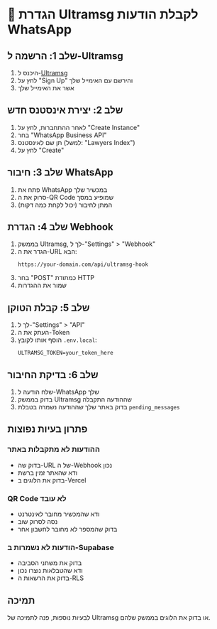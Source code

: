 # 📱 הגדרת Ultramsg לקבלת הודעות WhatsApp

## שלב 1: הרשמה ל-Ultramsg

1. היכנס ל-[Ultramsg](https://ultramsg.com)
2. לחץ על "Sign Up" והירשם עם האימייל שלך
3. אשר את האימייל שלך

## שלב 2: יצירת אינסטנס חדש

1. לאחר ההתחברות, לחץ על "Create Instance"
2. בחר "WhatsApp Business API"
3. תן שם לאינסטנס (למשל: "Lawyers Index")
4. לחץ על "Create"

## שלב 3: חיבור WhatsApp

1. פתח את WhatsApp במכשיר שלך
2. סרוק את ה-QR Code שמופיע במסך
3. המתן לחיבור (יכול לקחת כמה דקות)

## שלב 4: הגדרת Webhook

1. בממשק Ultramsg, לך ל-"Settings" > "Webhook"
2. הגדר את ה-URL הבא:
   ```
   https://your-domain.com/api/ultramsg-hook
   ```
3. בחר "POST" כמתודת HTTP
4. שמור את ההגדרות

## שלב 5: קבלת הטוקן

1. לך ל-"Settings" > "API"
2. העתק את ה-Token
3. הוסף אותו לקובץ `.env.local`:
   ```
   ULTRAMSG_TOKEN=your_token_here
   ```

## שלב 6: בדיקת החיבור

1. שלח הודעה ל-WhatsApp שלך
2. בדוק בממשק Ultramsg שההודעה התקבלה
3. בדוק באתר שלך שההודעה נשמרה בטבלת `pending_messages`

## פתרון בעיות נפוצות

### ההודעות לא מתקבלות באתר
- בדוק שה-URL של ה-Webhook נכון
- ודא שהאתר זמין ברשת
- בדוק את הלוגים ב-Vercel

### QR Code לא עובד
- ודא שהמכשיר מחובר לאינטרנט
- נסה לסרוק שוב
- בדוק שהמספר לא מחובר לחשבון אחר

### הודעות לא נשמרות ב-Supabase
- בדוק את משתני הסביבה
- ודא שהטבלאות נוצרו נכון
- בדוק את הרשאות ה-RLS

## תמיכה

לבעיות נוספות, פנה לתמיכה של Ultramsg או בדוק את הלוגים בממשק שלהם. 